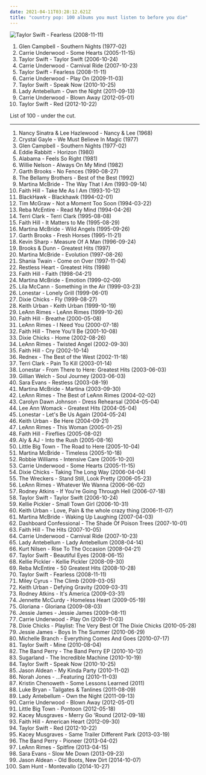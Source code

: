 ```yaml
---
date: 2021-04-11T03:28:12.621Z
title: "country pop: 100 albums you must listen to before you die"
---
```

![Taylor Swift - Fearless (2008-11-11)](https://img.discogs.com/LEhfQKESFmMZavnZUioB59n4kkc=/fit-in/540x491/filters:strip_icc():format(jpeg):mode_rgb():quality(90)/discogs-images/R-3439733-1330445174.jpeg.jpg "Taylor Swift - Fearless (2008-11-11)")
<ol class="albums">
<li data-cover="http://coverartarchive.org/release/834a05ec-4bbc-4276-b797-2ccdf625d648/7331581825-500.jpg" data-tags="country, country pop, contemporary christian, bono, ccm, urban cowboy, pentecostal, the edge, jesus had a penis, dake-bonoist, dake, dake-bonoism, confucius had a penis, listen to u2, dake-bonoistic doctrine, conforms to dake-bonoistic doctrine, moist butt kittens, they always conform to dake-bonoistic doctrine, finis jennings dake, dake-bono, contemporary muslim" role="button">Glen Campbell - Southern Nights (1977-02)</li>
<li data-cover="http://coverartarchive.org/release/a33b9822-9f09-4e19-9d6e-e05af85c727b/5228564975-500.jpg" data-tags="country" role="button">Carrie Underwood - Some Hearts (2005-11-15)</li>
<li data-cover="http://coverartarchive.org/release/09689c80-1ecd-463d-b212-ad252cb138c9/8900302560-500.jpg" data-tags="country" role="button">Taylor Swift - Taylor Swift (2006-10-24)</li>
<li data-cover="http://coverartarchive.org/release/1ae35324-42a2-4cd8-880e-9d810ef964b2/6121102106-500.jpg" data-tags="country" role="button">Carrie Underwood - Carnival Ride (2007-10-23)</li>
<li data-cover="https://img.discogs.com/LEhfQKESFmMZavnZUioB59n4kkc=/fit-in/540x491/filters:strip_icc():format(jpeg):mode_rgb():quality(90)/discogs-images/R-3439733-1330445174.jpeg.jpg" data-tags="country" role="button">Taylor Swift - Fearless (2008-11-11)</li>
<li data-cover="http://coverartarchive.org/release/0b7b7553-1492-49f4-b8bc-3fb482fe4ab2/7911228592-500.jpg" data-tags="country" role="button">Carrie Underwood - Play On (2009-11-03)</li>
<li data-cover="https://img.discogs.com/scURdDHnJxXGhNe3S0C141A8zYQ=/fit-in/310x240/filters:strip_icc():format(jpeg):mode_rgb():quality(90)/discogs-images/R-3774986-1343921934-2320.jpeg.jpg" data-tags="country" role="button">Taylor Swift - Speak Now (2010-10-25)</li>
<li data-cover="https://img.discogs.com/-AaM238cQ-tI0TXoRWXfVNZhdHw=/fit-in/300x265/filters:strip_icc():format(jpeg):mode_rgb():quality(90)/discogs-images/R-9519370-1484442560-7043.jpeg.jpg" data-tags="country" role="button">Lady Antebellum - Own the Night (2011-09-13)</li>
<li data-cover="https://img.discogs.com/wChLj95dyM62qYlsECzUPmYPK0o=/fit-in/600x600/filters:strip_icc():format(jpeg):mode_rgb():quality(90)/discogs-images/R-3575808-1335954973.jpeg.jpg" data-tags="country, country pop" role="button">Carrie Underwood - Blown Away (2012-05-01)</li>
<li data-cover="http://coverartarchive.org/release/90d96ad7-ca44-41f2-bc47-cbc9c762be3b/2432027661-500.jpg" data-tags="pop, country" role="button">Taylor Swift - Red (2012-10-22)</li>
</ol>
List of 100 - under the cut.
<!-- more -->

_________________

<ol class="albums">
<li data-cover="https://img.discogs.com/mybFD7GXpZAwbDkPS_9PVLeBEGo=/fit-in/600x608/filters:strip_icc():format(jpeg):mode_rgb():quality(90)/discogs-images/R-1904441-1507107587-5317.jpeg.jpg" data-tags="oldies, duets" role="button">
Nancy Sinatra & Lee Hazlewood - Nancy & Lee (1968)
</li>
<li data-cover="http://coverartarchive.org/release/6ad8695f-1d29-495f-bdfe-ba67c55e944e/24648265202-500.jpg" data-tags="70s, c gayle" role="button">
Crystal Gayle - We Must Believe In Magic (1977)
</li>
<li data-cover="http://coverartarchive.org/release/834a05ec-4bbc-4276-b797-2ccdf625d648/7331581825-500.jpg" data-tags="country, country pop, contemporary christian, bono, ccm, urban cowboy, pentecostal, the edge, jesus had a penis, dake-bonoist, dake, dake-bonoism, confucius had a penis, listen to u2, dake-bonoistic doctrine, conforms to dake-bonoistic doctrine, moist butt kittens, they always conform to dake-bonoistic doctrine, finis jennings dake, dake-bono, contemporary muslim" role="button">
Glen Campbell - Southern Nights (1977-02)
</li>
<li data-cover="http://coverartarchive.org/release/b69cf6bd-70b4-4e71-a3f8-ca7c78abe75e/5704200723-500.jpg" data-tags="pop, 80s, country pop, mtplay" role="button">
Eddie Rabbitt - Horizon (1980)
</li>
<li data-cover="https://img.discogs.com/JzpAP-kIUwt3X6uqCSwC510f8yk=/fit-in/150x150/filters:strip_icc():format(jpeg):mode_rgb():quality(90)/discogs-images/R-4304112-1361216678-1310.jpeg.jpg" data-tags="country" role="button">
Alabama - Feels So Right (1981)
</li>
<li data-cover="http://coverartarchive.org/release/ca3fc917-deaf-4a15-9cbc-dbf37f9f5e9b/5679177340-500.jpg" data-tags="country" role="button">
Willie Nelson - Always On My Mind (1982)
</li>
<li data-cover="http://coverartarchive.org/release/3b20dc91-cd3c-4df4-93fb-af994c1d61b8/21567489161-500.jpg" data-tags="country" role="button">
Garth Brooks - No Fences (1990-08-27)
</li>
<li data-cover="https://img.discogs.com/GYILPwt0ehej8j56L-6BRJ5y6xo=/fit-in/600x587/filters:strip_icc():format(jpeg):mode_rgb():quality(90)/discogs-images/R-12491953-1536348160-1347.jpeg.jpg" data-tags="usa, compilation, country pop, 00s" role="button">
The Bellamy Brothers - Best of the Best (1992)
</li>
<li data-cover="https://img.discogs.com/ycYgoJHJs2Na9b5nHnML7P_mOW4=/fit-in/596x600/filters:strip_icc():format(jpeg):mode_rgb():quality(90)/discogs-images/R-6671031-1424291933-4912.jpeg.jpg" data-tags="country" role="button">
Martina McBride - The Way That I Am (1993-09-14)
</li>
<li data-cover="http://coverartarchive.org/release/b14a1773-77b9-4f3f-9a7c-77c266affc10/13621729859-500.jpg" data-tags="country" role="button">
Faith Hill - Take Me As I Am (1993-10-12)
</li>
<li data-cover="http://coverartarchive.org/release/65e46e08-39f7-4f7a-9424-da9b1eadf598/24971948566-500.jpg" data-tags="country, 90s, country pop, pop country, 1990s, 90s country, now available on last-fm radio 07q3, guy group, blackhawk, 90s country-pop, 90s country pop, countryalbum" role="button">
BlackHawk - Blackhawk (1994-02-01)
</li>
<li data-cover="http://coverartarchive.org/release/3ddced0c-1256-4934-9a9e-c46f57bafe1c/9375306516-500.jpg" data-tags="country" role="button">
Tim McGraw - Not a Moment Too Soon (1994-03-22)
</li>
<li data-cover="http://coverartarchive.org/release/e0b8ea86-2462-454e-950c-e9428882aa2a/10151666191-500.jpg" data-tags="country" role="button">
Reba McEntire - Read My Mind (1994-04-26)
</li>
<li data-cover="http://coverartarchive.org/release/449e8f48-40a1-3486-886d-ceb3393d1089/22085040754-500.jpg" data-tags="country, terri clark" role="button">
Terri Clark - Terri Clark (1995-08-08)
</li>
<li data-cover="https://img.discogs.com/ZLUz5TPxdgBnxUxba4twgmD_iMo=/fit-in/600x606/filters:strip_icc():format(jpeg):mode_rgb():quality(90)/discogs-images/R-2069946-1262246966.jpeg.jpg" data-tags="country" role="button">
Faith Hill - It Matters to Me (1995-08-29)
</li>
<li data-cover="http://coverartarchive.org/release/8484e5b1-b88f-4ca9-83ec-f466d7982104/22048997148-500.jpg" data-tags="goodcountry, mcbide" role="button">
Martina McBride - Wild Angels (1995-09-26)
</li>
<li data-cover="http://coverartarchive.org/release/053c38a0-1cda-4ccf-a8dd-c1acf8b395de/22060604615-500.jpg" data-tags="country, garth brooks" role="button">
Garth Brooks - Fresh Horses (1995-11-21)
</li>
<li data-cover="http://coverartarchive.org/release/49fd4110-3b0d-41c6-968a-42345e0ee68b/22060725799-500.jpg" data-tags="country pop, modern country, contemporary country" role="button">
Kevin Sharp - Measure Of A Man (1996-09-24)
</li>
<li data-cover="http://coverartarchive.org/release/d9cf6052-0682-4ca3-b89b-4b563d075ea2/21187265585-500.jpg" data-tags="country, brooks and dunn" role="button">
Brooks & Dunn - Greatest Hits (1997)
</li>
<li data-cover="https://img.discogs.com/faB_-tEElnsFZt1mt4QCSLCA_Tk=/fit-in/600x448/filters:strip_icc():format(jpeg):mode_rgb():quality(90)/discogs-images/R-8648129-1466040642-2252.jpeg.jpg" data-tags="country, female vocalists, country pop, pop country, 90s country, country-crossover, country divas, ladies of country, 90s country-pop, 90s country pop, m bride" role="button">
Martina McBride - Evolution (1997-08-26)
</li>
<li data-cover="http://coverartarchive.org/release/9414114a-422b-460d-834d-be1e189bee4f/1120191755-500.jpg" data-tags="shania twain, country" role="button">
Shania Twain - Come on Over (1997-11-04)
</li>
<li data-cover="http://coverartarchive.org/release/f42ed420-5df1-44d5-a9fd-9b571002ebb9/26646573035-500.jpg" data-tags="pop, country" role="button">
Restless Heart - Greatest Hits (1998)
</li>
<li data-cover="https://img.discogs.com/s4m95FOuORiQxm4FwcIzHreL84I=/fit-in/600x597/filters:strip_icc():format(jpeg):mode_rgb():quality(90)/discogs-images/R-9591069-1573305772-6225.jpeg.jpg" data-tags="country" role="button">
Faith Hill - Faith (1998-04-21)
</li>
<li data-cover="http://coverartarchive.org/release/1d845523-a674-406a-a93d-2b66c1329169/26642280411-500.jpg" data-tags="country, female vocalists, 90s, country pop, pop country, 1990s, 90s country, country-crossover, country divas, ladies of country, 90s country-pop, favorite artist-band, 90s country pop, m bride" role="button">
Martina McBride - Emotion (1999-02-09)
</li>
<li data-cover="https://img.discogs.com/LnZRfP6dbn1qNC3tdq_oFmP5GMY=/fit-in/600x587/filters:strip_icc():format(jpeg):mode_rgb():quality(90)/discogs-images/R-1999964-1594649010-8870.jpeg.jpg" data-tags="country, country pop, new traditionalist country, l cann" role="button">
Lila McCann - Something in the Air (1999-03-23)
</li>
<li data-cover="https://img.discogs.com/na6SCvM0UqeDH4JbLATHyNmVPoM=/fit-in/600x601/filters:strip_icc():format(jpeg):mode_rgb():quality(90)/discogs-images/R-2377099-1280471658.jpeg.jpg" data-tags="country" role="button">
Lonestar - Lonely Grill (1999-06-01)
</li>
<li data-cover="http://coverartarchive.org/release/c464169f-eec9-3406-9690-5e5667ec091d/6201889696-500.jpg" data-tags="country" role="button">
Dixie Chicks - Fly (1999-08-27)
</li>
<li data-cover="http://coverartarchive.org/release/6604e34d-932e-4c16-afae-829ccf920fd7/21568214110-500.jpg" data-tags="country" role="button">
Keith Urban - Keith Urban (1999-10-19)
</li>
<li data-cover="https://img.discogs.com/0IYWJXJxnn8Ns7-7qg5ZtJFvSo8=/fit-in/600x931/filters:strip_icc():format(jpeg):mode_rgb():quality(90)/discogs-images/R-11806914-1522702106-2622.jpeg.jpg" data-tags="country, country pop" role="button">
LeAnn Rimes - LeAnn Rimes (1999-10-26)
</li>
<li data-cover="https://img.discogs.com/FVqQKfvmlWg9qr9gQTtyiEybOS4=/fit-in/505x379/filters:strip_icc():format(jpeg):mode_rgb():quality(90)/discogs-images/R-9017805-1473510456-2459.jpeg.jpg" data-tags="country" role="button">
Faith Hill - Breathe (2000-05-08)
</li>
<li data-cover="https://img.discogs.com/1W0VNVjD24tviPLcPvTdgAwnVew=/fit-in/500x496/filters:strip_icc():format(jpeg):mode_rgb():quality(90)/discogs-images/R-2397609-1420294713-2113.jpeg.jpg" data-tags="country" role="button">
LeAnn Rimes - I Need You (2000-07-18)
</li>
<li data-cover="https://img.discogs.com/QQzPWq86GhQz5OZkC51lc_U2mMc=/fit-in/600x594/filters:strip_icc():format(jpeg):mode_rgb():quality(90)/discogs-images/R-4123011-1587673975-8348.jpeg.jpg" data-tags="country" role="button">
Faith Hill - There You'll Be (2001-10-08)
</li>
<li data-cover="http://coverartarchive.org/release/d65493ed-9fae-3381-b57d-8e50596c72cd/14014357566-500.jpg" data-tags="country" role="button">
Dixie Chicks - Home (2002-08-26)
</li>
<li data-cover="https://img.discogs.com/N3e-LAaWsbFWgk10Sqbkj3mL2qY=/fit-in/600x499/filters:strip_icc():format(jpeg):mode_rgb():quality(90)/discogs-images/R-9941242-1493824552-6901.jpeg.jpg" data-tags="country" role="button">
LeAnn Rimes - Twisted Angel (2002-09-30)
</li>
<li data-cover="http://coverartarchive.org/release/b4559308-a761-3279-8243-35952f3aeb7a/19438296770-500.jpg" data-tags="country" role="button">
Faith Hill - Cry (2002-10-14)
</li>
<li data-cover="http://coverartarchive.org/release/f51dc5d8-9ede-474e-a5d5-6ac95dd6112a/21859992537-500.jpg" data-tags="dance" role="button">
Rednex - The Best of the West (2002-11-18)
</li>
<li data-cover="http://coverartarchive.org/release/cd41f0f3-6bd8-4660-bbbf-a9252e854b31/22085445410-500.jpg" data-tags="country" role="button">
Terri Clark - Pain To Kill (2003-01-14)
</li>
<li data-cover="http://coverartarchive.org/release/34fbc14f-b370-4f93-91b8-f618df11f216/2728617775-500.jpg" data-tags="country pop, modern country, pop country, 90s country, 5 star albums, lonestar, 90s country-pop" role="button">
Lonestar - From There to Here: Greatest Hits (2003-06-03)
</li>
<li data-cover="http://coverartarchive.org/release/b6f84cbc-afff-36c1-9eab-8da0633c7c6c/2255166850-500.jpg" data-tags="alt-country" role="button">
Gillian Welch - Soul Journey (2003-06-03)
</li>
<li data-cover="https://img.discogs.com/rrjCG_LQJJWy28UlNf8tbZtd-TU=/fit-in/600x597/filters:strip_icc():format(jpeg):mode_rgb():quality(90)/discogs-images/R-7660041-1529240943-9407.jpeg.jpg" data-tags="country" role="button">
Sara Evans - Restless (2003-08-19)
</li>
<li data-cover="https://img.discogs.com/rnQVk8md3NB1fsg8Zqrb_a1UB0c=/fit-in/600x602/filters:strip_icc():format(jpeg):mode_rgb():quality(90)/discogs-images/R-2471077-1286280855.jpeg.jpg" data-tags="country" role="button">
Martina McBride - Martina (2003-09-30)
</li>
<li data-cover="http://coverartarchive.org/release/f4c76621-26e8-4c79-b449-f210eeb539b6/17468658946-500.jpg" data-tags="country" role="button">
LeAnn Rimes - The Best of LeAnn Rimes (2004-02-02)
</li>
<li data-cover="http://coverartarchive.org/release/2a9ad70a-e265-4dd7-b2ef-32ab61366bf8/9075778475-500.jpg" data-tags="carolyn dawn johnson, country" role="button">
Carolyn Dawn Johnson - Dress Rehearsal (2004-05-04)
</li>
<li data-cover="http://coverartarchive.org/release/5e14fd81-1fe8-491c-b128-b21b8033499a/21278155542-500.jpg" data-tags="country" role="button">
Lee Ann Womack - Greatest Hits (2004-05-04)
</li>
<li data-cover="http://coverartarchive.org/release/c97d7799-66e5-46c7-a912-b68b6aca689c/21568671509-500.jpg" data-tags="country" role="button">
Lonestar - Let's Be Us Again (2004-05-24)
</li>
<li data-cover="http://coverartarchive.org/release/99bfcd40-b086-41f7-83d7-786fbbb3c99b/26696949744-500.jpg" data-tags="country" role="button">
Keith Urban - Be Here (2004-09-21)
</li>
<li data-cover="https://img.discogs.com/mLXYaVo2oQ_Yd8aR6o7TdC-tguU=/fit-in/600x497/filters:strip_icc():format(jpeg):mode_rgb():quality(90)/discogs-images/R-6653521-1423936681-9804.jpeg.jpg" data-tags="country" role="button">
LeAnn Rimes - This Woman (2005-01-25)
</li>
<li data-cover="http://coverartarchive.org/release/6174cef4-1447-4936-8454-e90a7f1cb1a6/28236503054-500.jpg" data-tags="country" role="button">
Faith Hill - Fireflies (2005-08-02)
</li>
<li data-cover="http://coverartarchive.org/release/14acfbcf-3a1b-4dad-bf31-fae0525aeed2/22195854394-500.jpg" data-tags="pop, alternative, alternative rock" role="button">
Aly & AJ - Into the Rush (2005-08-16)
</li>
<li data-cover="http://coverartarchive.org/release/538329ea-1087-4ef6-800e-d9069cabd299/19388646151-500.jpg" data-tags="country" role="button">
Little Big Town - The Road to Here (2005-10-04)
</li>
<li data-cover="https://img.discogs.com/vp8uU0eODPZwdO20KExRLFCdf2A=/fit-in/600x590/filters:strip_icc():format(jpeg):mode_rgb():quality(90)/discogs-images/R-7671878-1446403018-2382.jpeg.jpg" data-tags="country" role="button">
Martina McBride - Timeless (2005-10-18)
</li>
<li data-cover="http://coverartarchive.org/release/d304d0ae-4937-30a9-9ea7-656a8d92860b/1413448182-500.jpg" data-tags="pop, robbie williams" role="button">
Robbie Williams - Intensive Care (2005-10-20)
</li>
<li data-cover="http://coverartarchive.org/release/a33b9822-9f09-4e19-9d6e-e05af85c727b/5228564975-500.jpg" data-tags="country" role="button">
Carrie Underwood - Some Hearts (2005-11-15)
</li>
<li data-cover="https://img.discogs.com/4QzVpu_GvEwZgSwY_OS5phfkCTk=/fit-in/167x167/filters:strip_icc():format(jpeg):mode_rgb():quality(90)/discogs-images/R-3362092-1327361300.jpeg.jpg" data-tags="country" role="button">
Dixie Chicks - Taking The Long Way (2006-04-04)
</li>
<li data-cover="https://img.discogs.com/xFrIQJnXSfVK9N_bCXR9rvb9uJk=/fit-in/445x450/filters:strip_icc():format(jpeg):mode_rgb():quality(90)/discogs-images/R-1402301-1216632404.jpeg.jpg" data-tags="country" role="button">
The Wreckers - Stand Still, Look Pretty (2006-05-23)
</li>
<li data-cover="http://coverartarchive.org/release/1d9981b1-c76e-3722-8609-85189cc6a883/15319900299-500.jpg" data-tags="country, female vocalists, singer-songwriter, 00s" role="button">
LeAnn Rimes - Whatever We Wanna (2006-06-02)
</li>
<li data-cover="http://coverartarchive.org/release/64428544-ade7-4a82-ac93-8f797990bfe9/15750719475-500.jpg" data-tags="country, sweet songs" role="button">
Rodney Atkins - If You're Going Through Hell (2006-07-18)
</li>
<li data-cover="http://coverartarchive.org/release/09689c80-1ecd-463d-b212-ad252cb138c9/8900302560-500.jpg" data-tags="country" role="button">
Taylor Swift - Taylor Swift (2006-10-24)
</li>
<li data-cover="http://coverartarchive.org/release/b75d84c9-0c2a-4f3e-80e3-8c385efd63c0/25970432695-500.jpg" data-tags="country" role="button">
Kellie Pickler - Small Town Girl (2006-10-31)
</li>
<li data-cover="https://img.discogs.com/cbWRBO7bQYZ29szzE21aUJO2Nko=/fit-in/596x597/filters:strip_icc():format(jpeg):mode_rgb():quality(90)/discogs-images/R-877510-1304419569.jpeg.jpg" data-tags="country" role="button">
Keith Urban - Love, Pain & the whole crazy thing (2006-11-07)
</li>
<li data-cover="http://coverartarchive.org/release/753a59e5-a7a8-4f11-82ef-b56d6c8b874d/27672960630-500.jpg" data-tags="country" role="button">
Martina McBride - Waking Up Laughing (2007-04-03)
</li>
<li data-cover="https://img.discogs.com/WOF7raIoLouZaJKqPANneAjx6o8=/fit-in/500x500/filters:strip_icc():format(jpeg):mode_rgb():quality(90)/discogs-images/R-3999652-1351882712-6546.jpeg.jpg" data-tags="acoustic" role="button">
Dashboard Confessional - The Shade Of Poison Trees (2007-10-01)
</li>
<li data-cover="http://coverartarchive.org/release/dc56dfd8-b72f-499f-bfe4-e20d2e680067/17234830279-500.jpg" data-tags="country" role="button">
Faith Hill - The Hits (2007-10-05)
</li>
<li data-cover="http://coverartarchive.org/release/1ae35324-42a2-4cd8-880e-9d810ef964b2/6121102106-500.jpg" data-tags="country" role="button">
Carrie Underwood - Carnival Ride (2007-10-23)
</li>
<li data-cover="https://img.discogs.com/20jVDulzuFingwCKr6c21N83ecs=/fit-in/600x600/filters:strip_icc():format(jpeg):mode_rgb():quality(90)/discogs-images/R-1608105-1231859074.jpeg.jpg" data-tags="country" role="button">
Lady Antebellum - Lady Antebellum (2008-04-14)
</li>
<li data-cover="https://img.discogs.com/iBznMpJFkmxMSdLLL8KVpRWYlyg=/fit-in/600x607/filters:strip_icc():format(jpeg):mode_rgb():quality(90)/discogs-images/R-1331713-1246226768.jpeg.jpg" data-tags="kurt nilsen" role="button">
Kurt Nilsen - Rise To The Occasion (2008-04-21)
</li>
<li data-cover="http://coverartarchive.org/release/0d741fcf-1210-4b90-a165-d37abdb06511/8901648071-500.jpg" data-tags="pop, country, female vocalists" role="button">
Taylor Swift - Beautiful Eyes (2008-06-15)
</li>
<li data-cover="http://coverartarchive.org/release/8cd145f5-a5f1-44e7-b4aa-6951dcc57952/25970423591-500.jpg" data-tags="country" role="button">
Kellie Pickler - Kellie Pickler (2008-09-30)
</li>
<li data-cover="http://coverartarchive.org/release/7e6552ed-7c89-4fb1-9db4-d8c4e11c7624/10151861745-500.jpg" data-tags="reba mcentire-50 hits" role="button">
Reba McEntire - 50 Greatest Hits (2008-10-28)
</li>
<li data-cover="https://img.discogs.com/LEhfQKESFmMZavnZUioB59n4kkc=/fit-in/540x491/filters:strip_icc():format(jpeg):mode_rgb():quality(90)/discogs-images/R-3439733-1330445174.jpeg.jpg" data-tags="country" role="button">
Taylor Swift - Fearless (2008-11-11)
</li>
<li data-cover="http://coverartarchive.org/release/5912f8e6-fa41-481b-a434-e766a17df497/4767018368-500.jpg" data-tags="miley cyrus" role="button">
Miley Cyrus - The Climb (2009-03-05)
</li>
<li data-cover="http://coverartarchive.org/release/afd85101-c717-4d44-97ce-c533da9cc377/14920368979-500.jpg" data-tags="country" role="button">
Keith Urban - Defying Gravity (2009-03-31)
</li>
<li data-cover="http://coverartarchive.org/release/17313ca7-d200-4f04-993a-eaec731083b0/23737640405-500.jpg" data-tags="country" role="button">
Rodney Atkins - It's America (2009-03-31)
</li>
<li data-cover="http://coverartarchive.org/release/ec88908d-cf8a-46cd-a4da-3b5ba8fe9b2b/8300809077-500.jpg" data-tags="country pop, teen pop, nickelodeon, russell98, boogieman981" role="button">
Jennette McCurdy - Homeless Heart (2009-05-19)
</li>
<li data-cover="https://img.discogs.com/g4P_85i4os0onW_ADNpUL27DLwM=/fit-in/500x500/filters:strip_icc():format(jpeg):mode_rgb():quality(90)/discogs-images/R-3151386-1318138761.jpeg.jpg" data-tags="country" role="button">
Gloriana - Gloriana (2009-08-03)
</li>
<li data-cover="http://coverartarchive.org/release/564a868a-aaff-4396-a75e-f27613dc886d/4227327754-500.jpg" data-tags="country, pop, dance" role="button">
Jessie James - Jessie James (2009-08-11)
</li>
<li data-cover="http://coverartarchive.org/release/0b7b7553-1492-49f4-b8bc-3fb482fe4ab2/7911228592-500.jpg" data-tags="country" role="button">
Carrie Underwood - Play On (2009-11-03)
</li>
<li data-cover="http://coverartarchive.org/release/4e62da04-6192-4980-a30f-b173d12f9276/22443264500-500.jpg" data-tags="country" role="button">
Dixie Chicks - Playlist: The Very Best Of The Dixie Chicks (2010-05-28)
</li>
<li data-cover="http://coverartarchive.org/release/ad7bdd58-7822-4e72-aafe-b82f4a494918/3387936517-500.jpg" data-tags="pop, country pop, jessie james" role="button">
Jessie James - Boys In The Summer (2010-06-29)
</li>
<li data-cover="http://coverartarchive.org/release/553872be-6bfa-3dcc-941e-10d126aab66a/14247286471-500.jpg" data-tags="country pop" role="button">
Michelle Branch - Everything Comes And Goes (2010-07-17)
</li>
<li data-cover="https://img.discogs.com/j7Kn7dzkFMwNe_Nju7W3N5sptEo=/fit-in/600x600/filters:strip_icc():format(jpeg):mode_rgb():quality(90)/discogs-images/R-8818776-1469436766-8082.jpeg.jpg" data-tags="taylor swift" role="button">
Taylor Swift - Mine (2010-08-04)
</li>
<li data-cover="http://coverartarchive.org/release/2be90de4-791d-4799-b70e-0f0891fd4871/10220409119-500.jpg" data-tags="country, female vocalists" role="button">
The Band Perry - The Band Perry EP (2010-10-12)
</li>
<li data-cover="http://coverartarchive.org/release/57877bb1-4a05-448b-a37e-41649ea99e35/10798226561-500.jpg" data-tags="country" role="button">
Sugarland - The Incredible Machine (2010-10-19)
</li>
<li data-cover="https://img.discogs.com/scURdDHnJxXGhNe3S0C141A8zYQ=/fit-in/310x240/filters:strip_icc():format(jpeg):mode_rgb():quality(90)/discogs-images/R-3774986-1343921934-2320.jpeg.jpg" data-tags="country" role="button">
Taylor Swift - Speak Now (2010-10-25)
</li>
<li data-cover="http://coverartarchive.org/release/91b48d70-bce1-4806-880c-a2b1488ac877/2663859177-500.jpg" data-tags="country, country rock" role="button">
Jason Aldean - My Kinda Party (2010-11-02)
</li>
<li data-cover="https://img.discogs.com/olt-pzPNw2Pu1OWKvLg7Ixno8tI=/fit-in/600x600/filters:strip_icc():format(jpeg):mode_rgb():quality(90)/discogs-images/R-9494865-1481560236-2782.jpeg.jpg" data-tags="norah jones" role="button">
Norah Jones - ...Featuring (2010-11-03)
</li>
<li data-cover="http://coverartarchive.org/release/2155242f-ac29-4f26-9978-ada9115a8bf9/27573283493-500.jpg" data-tags="pop, country, country pop, pop country, 10s, 2010s" role="button">
Kristin Chenoweth - Some Lessons Learned (2011)
</li>
<li data-cover="http://coverartarchive.org/release/c1647ae7-993c-4b98-83bd-36b1003342b1/3499102791-500.jpg" data-tags="country" role="button">
Luke Bryan - Tailgates & Tanlines (2011-08-09)
</li>
<li data-cover="https://img.discogs.com/-AaM238cQ-tI0TXoRWXfVNZhdHw=/fit-in/300x265/filters:strip_icc():format(jpeg):mode_rgb():quality(90)/discogs-images/R-9519370-1484442560-7043.jpeg.jpg" data-tags="country" role="button">
Lady Antebellum - Own the Night (2011-09-13)
</li>
<li data-cover="https://img.discogs.com/wChLj95dyM62qYlsECzUPmYPK0o=/fit-in/600x600/filters:strip_icc():format(jpeg):mode_rgb():quality(90)/discogs-images/R-3575808-1335954973.jpeg.jpg" data-tags="country, country pop" role="button">
Carrie Underwood - Blown Away (2012-05-01)
</li>
<li data-cover="http://coverartarchive.org/release/fc6ba0f1-7ac6-4e47-8680-3590668d0b72/1024561249-500.jpg" data-tags="country" role="button">
Little Big Town - Pontoon (2012-05-18)
</li>
<li data-cover="http://coverartarchive.org/release/1768bc0e-8a89-437c-874d-7db6d5693879/14534292856-500.jpg" data-tags="country" role="button">
Kacey Musgraves - Merry Go 'Round (2012-09-18)
</li>
<li data-cover="https://img.discogs.com/2Fq6Y1VNk-g_z-Ee82QNqzJlSdQ=/fit-in/600x602/filters:strip_icc():format(jpeg):mode_rgb():quality(90)/discogs-images/R-3163382-1609127009-9982.jpeg.jpg" data-tags="country pop, 10s, 2010s, ladies of country, 10s country" role="button">
Faith Hill - American Heart (2012-09-30)
</li>
<li data-cover="http://coverartarchive.org/release/90d96ad7-ca44-41f2-bc47-cbc9c762be3b/2432027661-500.jpg" data-tags="pop, country" role="button">
Taylor Swift - Red (2012-10-22)
</li>
<li data-cover="http://coverartarchive.org/release/024abf44-0f50-4369-bcd6-ea7017d40474/14533802813-500.jpg" data-tags="country" role="button">
Kacey Musgraves - Same Trailer Different Park (2013-03-19)
</li>
<li data-cover="http://coverartarchive.org/release/44c22b01-d045-4759-b0f9-e0c30b3ab124/6893165050-500.jpg" data-tags="country" role="button">
The Band Perry - Pioneer (2013-04-02)
</li>
<li data-cover="http://coverartarchive.org/release/17a0eaf2-f9fa-46a8-a47b-2e246c694c68/4083442459-500.jpg" data-tags="country" role="button">
LeAnn Rimes - Spitfire (2013-04-15)
</li>
<li data-cover="http://coverartarchive.org/release/dfaf46c6-d2b5-4a67-9113-705b982fb4d9/5633586543-500.jpg" data-tags="country, country pop, sara evans -slow me down" role="button">
Sara Evans - Slow Me Down (2013-09-23)
</li>
<li data-cover="http://coverartarchive.org/release/9995defc-83f0-4986-8034-37a351c9d8f5/8535696317-500.jpg" data-tags="drone, meme, mucore" role="button">
Jason Aldean - Old Boots, New Dirt (2014-10-07)
</li>
<li data-cover="http://coverartarchive.org/release/3757c03f-d849-4f8f-a4c7-726904ef8fb0/25348040175-500.jpg" data-tags="not country, not sexy" role="button">
Sam Hunt - Montevallo (2014-10-27)
</li>
</ol>